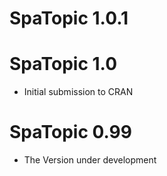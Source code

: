 # SpaTopic 1.0.1

# SpaTopic 1.0

* Initial submission to CRAN

# SpaTopic 0.99

* The Version under development
